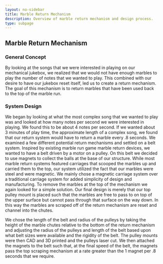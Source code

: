 ```yaml
---
layout: no-sidebar
title: Marble Return Mechanism
description: Overview of marble return mechanism and design process.
type: subpage
---
```

## Marble Return Mechanism

### General Concept
By looking at the songs that we were interested in playing on our mechanical jukebox, we realized that we would not have enough marbles to play the number of notes that we wanted to play. This combined with our desire to have our jukebox reset itself, led us to create a return mechanism. The goal of this mechanism is to return marbles that have been used back to the top of the marble run.

### System Design
We began by looking at what the most complex song that we wanted to play was and looked at how many notes per second we were interested in playing. We found this to be about 4 notes per second. If we wanted about 3 minutes of play time, the approximate length of a complex song, we found that our return system would have to return a marble every .8 seconds. We examined a few different potential return mechanisms and settled on a belt system. Inspired by existing marble run game marble return devices, we wanted to have a belt driven by a motor on a pulley. On this belt we decided to use magnets to collect the balls at the base of our structure. While most marble return systems featured carriages that scooped the marbles up and carried them to the top, our system utilized the fact that our marbles were steel and were magnetic. We mainly chose a magnetic carriage system over a traditional carriage system for added simplicity of design and manufacturing. To remove the marbles at the top of the mechanism we again looked for a simple solution. Our final design is merely that our top pulley mount is placed such that the marbles are free to pass to on top of the upper surface but cannot pass through that surface on the way down. In this way the marbles are scraped off of the return mechanism are reset and channel into the chutes.

We chose the length of the belt and radius of the pulleys by taking the height of the marble chutes relative to the bottom of the return mechanism and adjusting the radius of the pulleys and length of the belt based upon what belt sizes were available and the rigidity of the belt. The pulley mounts were then CAD and 3D printed and the pulleys laser cut. We then attached the magnets to the belt such that, at the final speed of the belt, the magnets pass the top scraping mechanism at a rate greater than the 1 magnet per .8 seconds that we require.
